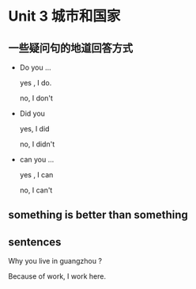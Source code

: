 # Unit 3 城市和国家

## 一些疑问句的地道回答方式

- Do you ...

  yes , I do.

  no, I don't

- Did you 

  yes, I did

  no, I didn't

- can you ...

  yes , I can

  no, I can't



## something is better than something

## sentences

Why you live in guangzhou ?

Because of work, I work here.

